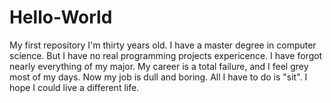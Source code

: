 # Hello-World
My first repository
I'm thirty years old. 
I have a master degree in computer science.
But I have no real programming projects expericence.
I have forgot nearly everything of my major.
My career is a total failure, and I feel grey most of my days.
Now my job is dull and boring.
All I have to do is "sit".
I hope I could live a different life.
